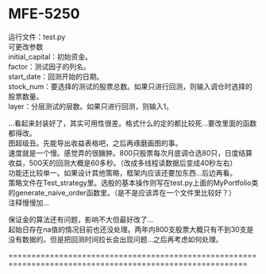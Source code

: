 # MFE-5250
  
  
运行文件：test.py  
可更改参数  
initial_capital：初始资金。  
factor：测试因子的列名。  
start_date：回测开始的日期。  
stock_num：要选择的测试的股票总数。如果只进行回测，则输入调仓时选择的股票数量。  
layer：分层测试的层数。如果只进行回测，则输入1。  
  
...看起来封装好了，其实可用性很差。格式什么的定的都比较死...要改里面的函数都得改。  
图超级丑。先能导出收益表格吧，之后再琢磨画图的事。  
速度就是一个慢。感觉弄的很臃肿。800只股票每次月底调仓选80只，日度结算收益，500天的回测大概是60多秒。（改成多线程读数据后变成40秒左右）  
功能还比较单一。如果设计其他策略，框架内应该还要加东西...后边再看。  
策略文件在Test_strategy里。选股的基本操作则写在test.py上面的MyPortfolio类的generate_naive_order函数里。（是不是应该弄在一个文件里比较好？）  
注释慢慢加...  
  
保证金的算法还有问题，影响不大但最好改了...  
起始日存在na值的情况目前也还没处理。两年内800支股票大概只有不到30支是没有数据的。但是把回测时间拉长会出现问题...之后再考虑如何处理。  
  
  
==========================================================================================================    
  
  

